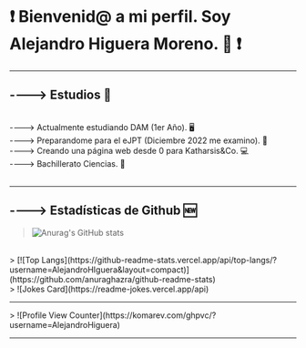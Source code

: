 # ❗ Bienvenid@ a mi perfil. Soy Alejandro Higuera Moreno. 🖖 ❗
<hr>

## ----> Estudios 📖
<br />
----> Actualmente estudiando DAM (1er Año). 🖥️
<br />
----> Preparandome para el eJPT (Diciembre 2022 me examino). 🖤
<br />
----> Creando una página web desde 0 para Katharsis&Co. 💻
<br />
----> Bachillerato Ciencias. 💯
<br />
<br />
<hr>

## ----> Estadísticas de Github 🆕

> ![Anurag's GitHub stats](https://github-readme-stats.vercel.app/api?username=AlejandroHiguera&show_icons=true&theme=radical) 
<br />
> [![Top Langs](https://github-readme-stats.vercel.app/api/top-langs/?username=AlejandroHIguera&layout=compact)](https://github.com/anuraghazra/github-readme-stats)
<br />
> ![Jokes Card](https://readme-jokes.vercel.app/api)
<br />

<hr />
> ![Profile View Counter](https://komarev.com/ghpvc/?username=AlejandroHiguera)
<br />

<hr />
 

